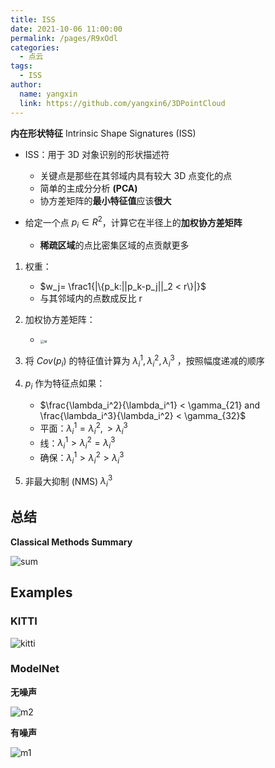 ```yaml
---
title: ISS
date: 2021-10-06 11:00:00
permalink: /pages/R9xOdl
categories: 
  - 点云
tags: 
  - ISS
author: 
  name: yangxin
  link: https://github.com/yangxin6/3DPointCloud
---
```




**内在形状特征** Intrinsic Shape Signatures (ISS)

- ISS：用于 3D 对象识别的形状描述符
  - 关键点是那些在其邻域内具有较大 3D 点变化的点
  - 简单的主成分分析 **(PCA)**
  - 协方差矩阵的**最小特征值**应该**很大**



- 给定一个点 $p_i\in R^2$，计算它在半径上的**加权协方差矩阵**

  - **稀疏区域**的点比密集区域的点贡献更多

  



1. 权重：
   - $w_j= \frac1{|\{p_k:||p_k-p_j||_2 < r\}|}$
   - 与其邻域内的点数成反比 r

2. 加权协方差矩阵：
   - <img src="https://cdn.jsdelivr.net/gh/yangxin6/img-hosting@master/images/w.7d0zbl52ons0.png" alt="w" style="zoom:40%;" />  





4. 将 $Cov(p_i)$ 的特征值计算为 $\lambda_i^1,\lambda_i^2,\lambda_i^3$ ，按照幅度递减的顺序
5. $p_i$ 作为特征点如果：
   - $\frac{\lambda_i^2}{\lambda_i^1} < \gamma_{21} and \frac{\lambda_i^3}{\lambda_i^2} < \gamma_{32}$
   - 平面：$\lambda_i^1=\lambda_i^2,>\lambda_i^3$
   - 线：$\lambda_i^1>\lambda_i^2=\lambda_i^3$
   - 确保：$\lambda_i^1>\lambda_i^2>\lambda_i^3$
6. 非最大抑制 (NMS)  $\lambda_i^3$



## 总结

**Classical Methods Summary**

![sum](https://cdn.jsdelivr.net/gh/yangxin6/img-hosting@master/images/sum.326mzhjehl40.png)



## Examples

### KITTI

![kitti](https://cdn.jsdelivr.net/gh/yangxin6/img-hosting@master/images/kitti.25f1fhb6ui1s.png)



### ModelNet

**无噪声**

![m2](https://cdn.jsdelivr.net/gh/yangxin6/img-hosting@master/images/m2.k897lcypoow.png)

**有噪声**

![m1](https://cdn.jsdelivr.net/gh/yangxin6/img-hosting@master/images/m1.64yfi510fkw0.png)

